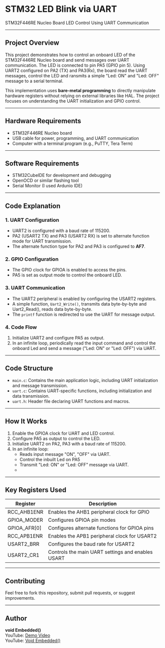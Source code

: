 # STM32 LED Blink via UART

STM32F446RE Nucleo Board LED Control Using UART Communication

---

## Project Overview

This project demonstrates how to control an onboard LED of the STM32F446RE Nucleo board and send messages over UART communication. The LED is connected to pin PA5 (GPIO pin 5). Using UART2 configured on PA2 (TX) and PA3(Rx), the board read the UART messages, control the LED and ransmits a simple "Led: ON" and "Led: OFF" message to a serial terminal.

This implementation uses **bare-metal programming** to directly manipulate hardware registers without relying on external libraries like HAL. The project focuses on understanding the UART initialization and GPIO control.

---

## Hardware Requirements

- STM32F446RE Nucleo board  
- USB cable for power, programming, and UART communication  
- Computer with a terminal program (e.g., PuTTY, Tera Term)  

---

## Software Requirements

- STM32CubeIDE for development and debugging  
- OpenOCD or similar flashing tool
- Serial Monitor (I used Ardunio IDE)

---

## Code Explanation

### 1. **UART Configuration**
- UART2 is configured with a baud rate of 115200.  
- PA2 (USART2 TX) and PA3 (USART2 RX) is set to alternate function mode for UART transmission.  
- The alternate function type for PA2 and PA3 is configured to **AF7**.  

### 2. **GPIO Configuration**
- The GPIO clock for GPIOA is enabled to access the pins.  
- PA5 is set as output mode to control the onboard LED.  

### 3. **UART Communication**
- The UART2 peripheral is enabled by configuring the USART2 registers.  
- A simple function, `Uart2_Write()`, transmits data byte-by-byte and Uart2_Read(), reads data byte-by-byte.  
- The `printf` function is redirected to use the UART for message output.  

### 4. **Code Flow**
1. Initialize UART2 and configure PA5 as output.  
2. In an infinite loop, periodically read the input command and control the onboard Led and send a message ("Led: ON" or "Led: OFF") via UART.  

---

## Code Structure

- `main.c`: Contains the main application logic, including UART initialization and message transmission.  
- `uart.c`: Contains UART-specific functions, including initialization and data transmission.  
- `uart.h`: Header file declaring UART functions and macros.  

---

## How It Works

1. Enable the GPIOA clock for UART and LED control.  
2. Configure PA5 as output to control the LED.  
3. Initialize UART2 on PA2, PA3 with a baud rate of 115200.  
4. In an infinite loop:
   - Reads input message "ON", "OFF" via UART.
   - Control the inbuilt Led on PA5  
   - Transmit "Led: ON" or "Led: OFF" message via UART.
   - 
---

## Key Registers Used

| Register         | Description                                       |
|------------------|---------------------------------------------------|
| RCC_AHB1ENR      | Enables the AHB1 peripheral clock for GPIO        |
| GPIOA_MODER      | Configures GPIOA pin modes                        |
| GPIOA_AFR[0]     | Configures alternate functions for GPIOA pins     |
| RCC_APB1ENR      | Enables the APB1 peripheral clock for USART2      |
| USART2_BRR       | Configures the baud rate for USART2               |
| USART2_CR1       | Controls the main UART settings and enables USART |

---

## Contributing

Feel free to fork this repository, submit pull requests, or suggest improvements.

---

## Author

**void Embedded()**  
YouTube: [Demo Video](https://youtube.com/shorts/oDW3sFN8Ufs?si=VdQ8GjmIyv7x8tQI)  
YouTube: [Void Embedded()](https://youtube.com/@void_embedded?si=LfwY5p6dR7dW5s0p)
```
